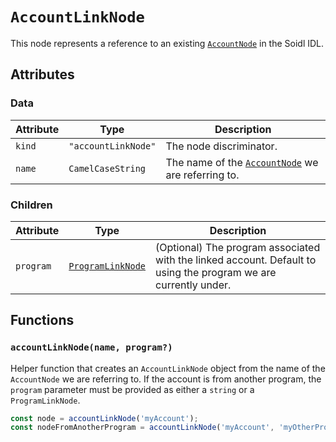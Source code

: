 # `AccountLinkNode`

This node represents a reference to an existing [`AccountNode`](../AccountNode.md) in the Soidl IDL.

## Attributes

### Data

| Attribute | Type                | Description                                                             |
| --------- | ------------------- | ----------------------------------------------------------------------- |
| `kind`    | `"accountLinkNode"` | The node discriminator.                                                 |
| `name`    | `CamelCaseString`   | The name of the [`AccountNode`](../AccountNode.md) we are referring to. |

### Children

| Attribute | Type                                      | Description                                                                                                     |
| --------- | ----------------------------------------- | --------------------------------------------------------------------------------------------------------------- |
| `program` | [`ProgramLinkNode`](./ProgramLinkNode.md) | (Optional) The program associated with the linked account. Default to using the program we are currently under. |

## Functions

### `accountLinkNode(name, program?)`

Helper function that creates an `AccountLinkNode` object from the name of the `AccountNode` we are referring to. If the account is from another program, the `program` parameter must be provided as either a `string` or a `ProgramLinkNode`.

```ts
const node = accountLinkNode('myAccount');
const nodeFromAnotherProgram = accountLinkNode('myAccount', 'myOtherProgram');
```
